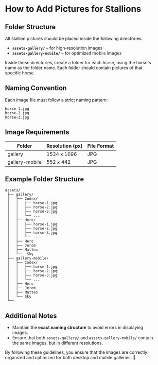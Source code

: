# How to Add Pictures for Stallions

## Folder Structure
All stallion pictures should be placed inside the following directories:
- **`assets-gallery/`** – for high-resolution images
- **`assets-gallery-mobile/`** – for optimized mobile images

Inside these directories, create a folder for each horse, using the horse's name as the folder name. Each folder should contain pictures of that specific horse.

## Naming Convention
Each image file must follow a strict naming pattern:
```
horse-1.jpg
horse-2.jpg
horse-3.jpg
```


## Image Requirements
| Folder       | Resolution (px) | File Format |
|---------------------|----------------|-------------|
| gallery    | 1534 x 1096     | JPG         |
| gallery-mobile    | 552 x 442       | JPG         |



## Example Folder Structure
```
assets/
 ├── gallery/
 │   ├── Codex/
 │   │   ├── horse-1.jpg
 │   │   ├── horse-2.jpg
 │   │   ├── horse-3.jpg
 │   │   └── ...
 │   ├── Hero/
 │   │   ├── horse-1.jpg
 │   │   ├── horse-2.jpg
 │   │   ├── horse-3.jpg
 │   │   └── ...
 │   ├── Hero
 │   ├── Jerom
 │   ├── Matteo
 │   └──  Sky
 ├── gallery-mobile/
 │   ├── Codex/
 │   │   ├── horse-1.jpg
 │   │   ├── horse-2.jpg
 │   │   ├── horse-3.jpg
 │   │   └── ...
 │   ├── Hero
 │   ├── Jerom
 │   ├── Matteo
 │   └── Sky
 └── 
```
## Additional Notes
- Maintain the **exact naming structure** to avoid errors in displaying images.
- Ensure that both `assets-gallery/` and `assets-gallery-mobile/` contain the same images, but in different resolutions.

By following these guidelines, you ensure that the images are correctly organized and optimized for both desktop and mobile galleries. 🚀

